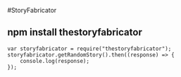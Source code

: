 #StoryFabricator


## npm install thestoryfabricator
```
var storyfabricator = require("thestoryfabricator");
storyfabricator.getRandomStory().then((response) => {
    console.log(response);
});
```